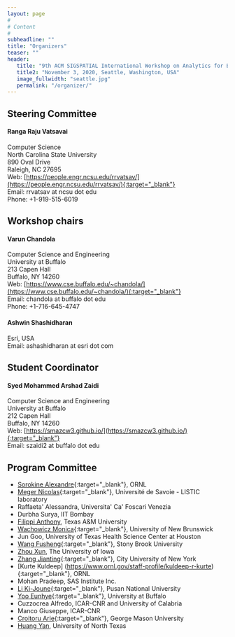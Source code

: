 ```yaml
---
layout: page
#
# Content
#
subheadline: ""
title: "Organizers"
teaser: ""
header:
   title: "9th ACM SIGSPATIAL International Workshop on Analytics for Big Geospatial Data (BigSpatial 2020)"
   title2: "November 3, 2020, Seattle, Washington, USA"
   image_fullwidth: "seattle.jpg"
   permalink: "/organizer/"
---
```

## Steering Committee

#### Ranga Raju Vatsavai

Computer Science   
North Carolina State University  
890 Oval Drive  
Raleigh, NC 27695  
Web: [https://people.engr.ncsu.edu/rrvatsav/](https://people.engr.ncsu.edu/rrvatsav/){:target="_blank"}  
Email: rrvatsav at ncsu dot edu  
Phone: +1-919-515-6019  



## Workshop chairs

#### Varun Chandola

Computer Science and Engineering  
University at Buffalo  
213 Capen Hall  
Buffalo, NY 14260  
Web: [https://www.cse.buffalo.edu/~chandola/](https://www.cse.buffalo.edu/~chandola/){:target="_blank"}  
Email: chandola at buffalo dot edu  
Phone: +1-716-645-4747  



#### Ashwin Shashidharan

Esri, USA  
Email: ashashidharan at esri dot com



## Student Coordinator

#### Syed Mohammed Arshad Zaidi
Computer Science and Engineering  
University at Buffalo  
212 Capen Hall  
Buffalo, NY 14260  
Web: [https://smazcw3.github.io/](https://smazcw3.github.io/){:target="_blank"}   
Email: szaidi2 at buffalo dot edu


## Program Committee
 * [Sorokine Alexandre](https://web.ornl.gov/sci/gist/staff_bios/detailed_sorokine.shtml){:target="_blank"}, ORNL
 * [Meger Nicolas](https://www.listic.univ-smb.fr/en/presentation-en/members/lecturers/nicolas-meger-en/){:target="_blank"}, Université de Savoie - LISTIC laboratory
 * Raffaeta' Alessandra, Universita' Ca' Foscari Venezia
 * Durbha Surya, IIT Bombay
 * [Filippi Anthony](https://geography.tamu.edu/people/profiles/faculty/filippianthony.html), Texas A&M University
 * [Wachowicz Monica](http://www.unb.ca/faculty-staff/directory/engineering-geomatics/wachowicz-monica.html){:target="_blank"}, University of New Brunswick
 * Jun Goo, University of Texas Health Science Center at Houston
 * [Wang Fusheng](https://www.cs.stonybrook.edu/people/faculty/FushengWang){:target="_blank"}, Stony Brook University
 * [Zhou Xun](https://www.biz.uiowa.edu/faculty/xzhou/), The University of Iowa
 * [Zhang Jianting](https://www.ccny.cuny.edu/profiles/jianting-zhang){:target="_blank"}, City University of New York
 * [Kurte Kuldeep] (https://www.ornl.gov/staff-profile/kuldeep-r-kurte){:target="_blank"}, ORNL
 * Mohan Pradeep, SAS Institute Inc.
 * [Li Ki-Joune](http://isel.cs.pusan.ac.kr/~lik/likEng.html){:target="_blank"}, Pusan National University
 * [Yoo Eunhye](https://www.buffalo.edu/cas/geography/faculty/faculty_directory/eun-hye-enki-yoo.html){:target="_blank"}, University at Buffalo
 * Cuzzocrea Alfredo, ICAR-CNR and University of Calabria
 * Manco Giuseppe, ICAR-CNR
 * [Croitoru Arie](https://cos.gmu.edu/ggs/people/faculty-staff/arie-croitoru/){:target="_blank"}, George Mason University
 * [Huang Yan](http://www.cse.unt.edu/~huangyan/), University of North Texas

